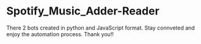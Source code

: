 # Spotify_Music_Adder-Reader
There 2 bots created in python and JavaScript format.
Stay connveted and enjoy the automation process.
Thank you!!
